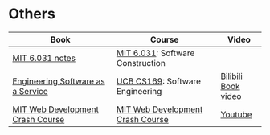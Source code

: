 <!DOCTYPE html>

<html lang="en">
    <body>
        <h1 id="others">Others</h1>
        <table class="centered">
            <thead>
                <tr>
                    <th>Book</th>
                    <th>Course</th>
                    <th>Video</th>
                </tr>
            </thead>
            <tbody>
                <tr>
                    <td>
                        <a href="http://web.mit.edu/6.031/" target="_blank" class="recommend">MIT 6.031 notes</a>
                    </td>
                    <td>
                        <a href="http://web.mit.edu/6.031/" target="_blank" class="recommend">MIT 6.031</a>: Software Construction
                    </td>
                    <td></td>
                </tr>
                <tr>
                    <td>
                        <a href="https://saasbook.info/" target="_blank" class="recommend">Engineering Software as a Service</a>
                    </td>
                    <td>
                        <a href="https://saasbook.info/" target="_blank" class="recommend">UCB CS169</a>: Software Engineering
                    </td>
                    <td>
                        <a href="https://www.bilibili.com/video/BV1VJ41197Nq/?share_source=copy_web&vd_source=bf4fe3323c05e39053acae4ea726b03a" target="_blank">Bilibili</a><br>
                        <a href="https://saasbook.info/" target="_blank">Book video</a>
                    </td>
                </tr>
                <tr>
                    <td>
                        <a href="https://weblab.mit.edu/" target="_blank" class="recommend">MIT Web Development Crash Course</a>
                    </td>
                    <td>
                        <a href="https://weblab.mit.edu/" target="_blank" class="recommend">MIT Web Development Crash Course</a>
                    </td>
                    <td>
                        <a href="https://youtube.com/playlist?list=PLVAxjdyIU8_zUqQgyA2u1kaw_rFQrLC51&si=Y7Xs4qfx3MUydHS8" target="_blank" class="recommend">Youtube</a>
                    </td>
                </tr>
            </tbody>
        </table>
    </body>
</html>